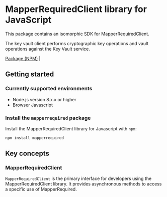 # MapperRequiredClient library for JavaScript

This package contains an isomorphic SDK for MapperRequiredClient.

The key vault client performs cryptographic key operations and vault operations against the Key Vault service.

[Package (NPM)](https://www.npmjs.com/package/mapperrequired) |

## Getting started

### Currently supported environments

- Node.js version 8.x.x or higher
- Browser Javascript


### Install the `mapperrequired` package

Install the MapperRequiredClient library for Javascript with `npm`:

```bash
npm install mapperrequired
```


## Key concepts

### MapperRequiredClient

`MapperRequiredClient` is the primary interface for developers using the MapperRequiredClient library. It provides asynchronous methods to access a specific use of MapperRequired.